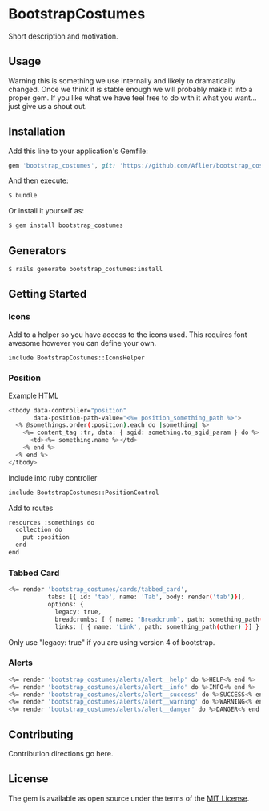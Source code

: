 # BootstrapCostumes
Short description and motivation.

## Usage
Warning this is something we use internally and likely to dramatically changed. Once we think 
it is stable enough we will probably make it into a proper gem. If you like what we have feel
free to do with it what you want... just give us a shout out.

## Installation
Add this line to your application's Gemfile:

```ruby
gem 'bootstrap_costumes', git: 'https://github.com/Aflier/bootstrap_costumes.git'
```

And then execute:
```bash
$ bundle
```

Or install it yourself as:
```bash
$ gem install bootstrap_costumes
```

## Generators

```bash
$ rails generate bootstrap_costumes:install
```

## Getting Started

### Icons

Add to a helper so you have access to the icons used. This requires font awesome however
you can define your own.

```bash
include BootstrapCostumes::IconsHelper
```

### Position

Example HTML

```bash
<tbody data-controller="position"
       data-position-path-value="<%= position_something_path %>">
  <% @somethings.order(:position).each do |something| %>
    <%= content_tag :tr, data: { sgid: something.to_sgid_param } do %>
      <td><%= something.name %></td>
    <% end %>
  <% end %>
</tbody>
```

Include into ruby controller

```bash
include BootstrapCostumes::PositionControl
```

Add to routes

```bash
resources :somethings do
  collection do
    put :position
  end
end
```

### Tabbed Card

```bash
<%= render 'bootstrap_costumes/cards/tabbed_card', 
           tabs: [{ id: 'tab', name: 'Tab', body: render('tab')}],
           options: {
             legacy: true,
             breadcrumbs: [ { name: "Breadcrumb", path: something_path(something) }],
             links: [ { name: 'Link', path: something_path(other) }] } %>
```

Only use "legacy: true" if you are using version 4 of bootstrap.

### Alerts

```bash
<%= render 'bootstrap_costumes/alerts/alert__help' do %>HELP<% end %>
<%= render 'bootstrap_costumes/alerts/alert__info' do %>INFO<% end %>
<%= render 'bootstrap_costumes/alerts/alert__success' do %>SUCCESS<% end %>
<%= render 'bootstrap_costumes/alerts/alert__warning' do %>WARNING<% end %>
<%= render 'bootstrap_costumes/alerts/alert__danger' do %>DANGER<% end %>
```

## Contributing
Contribution directions go here.

## License
The gem is available as open source under the terms of the [MIT License](https://opensource.org/licenses/MIT).
